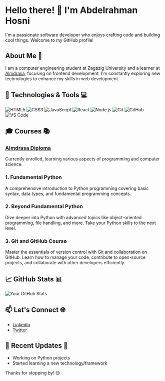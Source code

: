 # Hello there! 👋 I'm Abdelrahman Hosni

I'm a passionate software developer who enjoys crafting code and building cool things. Welcome to my GitHub profile!

<!-- ![Coding](https://raw.githubusercontent.com/Abdo-Hosni123/Abdo-Hosni123/main/path-to-your-image.jpeg) -->

## About Me 🚀

I am a computer engineering student at Zagazig University and a learner at [Almdrasa](https://almdrasa.com/), focusing on frontend development. I'm constantly exploring new technologies to enhance my skills in web development.

## 🔧 Technologies & Tools 💻

![HTML5](https://img.shields.io/badge/HTML5-E34F26?style=flat-square&logo=html5&logoColor=white)
![CSS3](https://img.shields.io/badge/CSS3-1572B6?style=flat-square&logo=css3&logoColor=white)
![JavaScript](https://img.shields.io/badge/JavaScript-F7DF1E?style=flat-square&logo=javascript&logoColor=black)
![React](https://img.shields.io/badge/React-61DAFB?style=flat-square&logo=react&logoColor=white)
![Node.js](https://img.shields.io/badge/Node.js-339933?style=flat-square&logo=node.js&logoColor=white)
![Git](https://img.shields.io/badge/Git-F05032?style=flat-square&logo=git&logoColor=white)
![GitHub](https://img.shields.io/badge/GitHub-181717?style=flat-square&logo=github&logoColor=white)
![VS Code](https://img.shields.io/badge/VS_Code-007ACC?style=flat-square&logo=visual-studio-code&logoColor=white)

## 🎓 Courses 📚

### [Almdrasa Diploma](https://almdrasa.com/)

Currently enrolled, learning various aspects of programming and computer science.

### 1. Fundamental Python
A comprehensive introduction to Python programming covering basic syntax, data types, and fundamental programming concepts.

### 2. Beyond Fundamental Python
Dive deeper into Python with advanced topics like object-oriented programming, file handling, and more. Take your Python skills to the next level.

### 3. Git and GitHub Course
Master the essentials of version control with Git and collaboration on GitHub. Learn how to manage your code, contribute to open-source projects, and collaborate with other developers efficiently.

## 📈 GitHub Stats 📊

![Your GitHub Stats](https://github-readme-stats.vercel.app/api?username=Abdo-Hosni123&show_icons=true&hide=contribs,issues&count_private=true&hide_title=true&theme=radical)

## 📫 Let's Connect 🌐

- [LinkedIn](www.linkedin.com/in/abdelrahman-hosni)
- [Twitter](link_to_twitter)

## 🚀 Recent Updates 🚨

- Working on Python projects
- Started learning a new technology/framework

Thanks for stopping by! 😊
